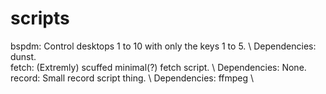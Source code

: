 # scripts
bspdm: Control desktops 1 to 10 with only the keys 1 to 5. \  Dependencies: dunst. \
fetch: (Extremly) scuffed minimal(?) fetch script. \  Dependencies: None. \
record: Small record script thing. \  Dependencies: ffmpeg \
